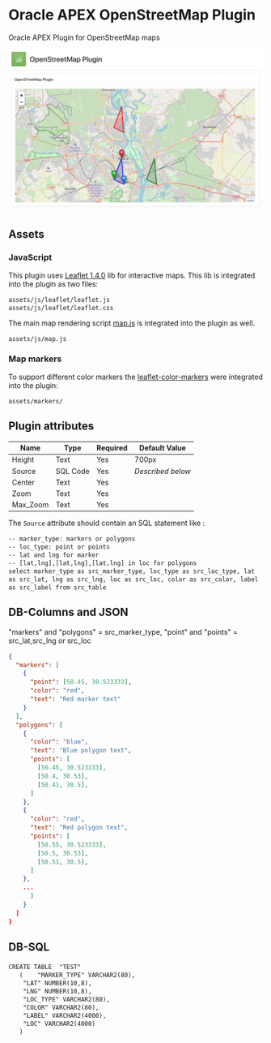 # Oracle APEX OpenStreetMap Plugin
Oracle APEX Plugin for OpenStreetMap maps 

![GitHub Logo](/img/scr.png)

## Assets

### JavaScript

This plugin uses [Leaflet 1.4.0](https://leafletjs.com/) lib for interactive maps. This lib is integrated into the plugin as two files:

```
assets/js/leaflet/leaflet.js
assets/js/leaflet/leaflet.css
```

The main map rendering script [map.js](src/js/map.js) is integrated into the plugin as well.

```
assets/js/map.js
```

### Map markers

To support different color markers the [leaflet-color-markers](https://github.com/pointhi/leaflet-color-markers) were integrated into the plugin:

```
assets/markers/
```

## Plugin attributes

| Name        | Type            | Required | Default Value     |
|-------------|-----------------|----------|-------------------|
| Height      | Text            | Yes      | 700px             |
| Source      | SQL Code        | Yes      | _Described below_ |
| Center      | Text            | Yes      |                   |
| Zoom        | Text            | Yes      |                   |
| Max_Zoom    | Text            | Yes      |                   |


The `Source` attribute should contain an SQL statement like :

```
-- marker_type: markers or polygons
-- loc_type: point or points
-- lat and lng for marker
-- [lat,lng],[lat,lng],[lat,lng] in loc for polygons
select marker_type as src_marker_type, loc_type as src_loc_type, lat as src_lat, lng as src_lng, loc as src_loc, color as src_color, label as src_label from src_table
```

## DB-Columns and JSON

"markers" and "polygons" = src_marker_type, "point" and "points" = src_lat,src_lng or src_loc 

```json
{
  "markers": [
    {
      "point": [50.45, 30.523333],
      "color": "red",
      "text": "Red marker text"
    }
  ],
  "polygons": [
    {
      "color": "blue",
      "text": "Blue polygon text",
      "points": [
        [50.45, 30.523333],
        [50.4, 30.53],
        [50.41, 30.5],
      ]
    },
    {
      "color": "red",
      "text": "Red polygon text",
      "points": [
        [50.55, 30.523333],
        [50.5, 30.53],
        [50.51, 30.5],
      ]
    },
    ...
      ]
    }
  ]
}
```
## DB-SQL
```
CREATE TABLE  "TEST" 
   (	"MARKER_TYPE" VARCHAR2(80), 
	"LAT" NUMBER(10,8), 
	"LNG" NUMBER(10,8), 
	"LOC_TYPE" VARCHAR2(80), 
	"COLOR" VARCHAR2(80), 
	"LABEL" VARCHAR2(4000), 
	"LOC" VARCHAR2(4000)
   )
 ```
